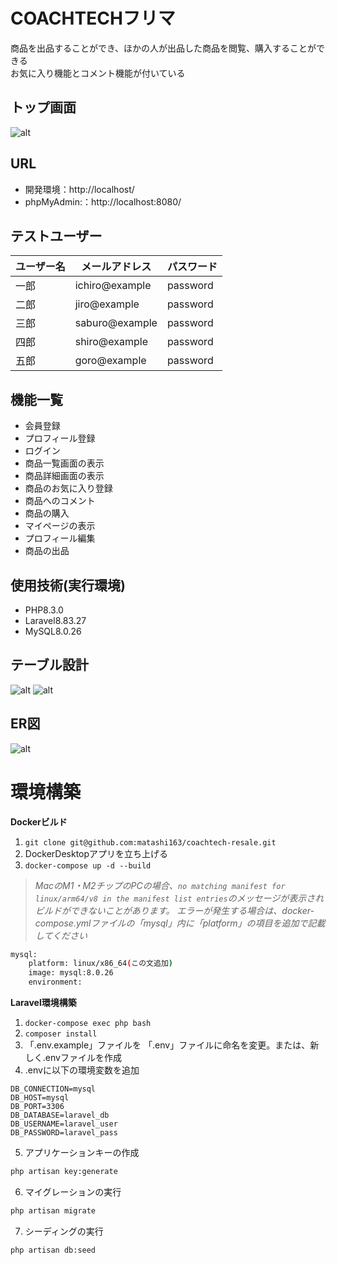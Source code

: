 # COACHTECHフリマ
商品を出品することができ、ほかの人が出品した商品を閲覧、購入することができる  
お気に入り機能とコメント機能が付いている

## トップ画面
![alt](top_page.png)

## URL
- 開発環境：http://localhost/
- phpMyAdmin:：http://localhost:8080/

## テストユーザー
| ユーザー名 | メールアドレス | パスワード | 
| ---------- | -------------- | ---------- | 
| 一郎       | ichiro@example | password   | 
| 二郎       | jiro@example   | password   | 
| 三郎       | saburo@example | password   | 
| 四郎       | shiro@example  | password   | 
| 五郎       | goro@example   | password   | 

## 機能一覧
- 会員登録
- プロフィール登録
- ログイン
- 商品一覧画面の表示
- 商品詳細画面の表示
- 商品のお気に入り登録
- 商品へのコメント
- 商品の購入
- マイページの表示
- プロフィール編集
- 商品の出品


## 使用技術(実行環境)
- PHP8.3.0
- Laravel8.83.27
- MySQL8.0.26

## テーブル設計
![alt](table1.png)
![alt](table2.png)

## ER図
![alt](er.png)

# 環境構築
**Dockerビルド**
1. `git clone git@github.com:matashi163/coachtech-resale.git`
2. DockerDesktopアプリを立ち上げる
3. `docker-compose up -d --build`

> *MacのM1・M2チップのPCの場合、`no matching manifest for linux/arm64/v8 in the manifest list entries`のメッセージが表示されビルドができないことがあります。
エラーが発生する場合は、docker-compose.ymlファイルの「mysql」内に「platform」の項目を追加で記載してください*
``` bash
mysql:
    platform: linux/x86_64(この文追加)
    image: mysql:8.0.26
    environment:
```

**Laravel環境構築**
1. `docker-compose exec php bash`
2. `composer install`
3. 「.env.example」ファイルを 「.env」ファイルに命名を変更。または、新しく.envファイルを作成
4. .envに以下の環境変数を追加
``` text
DB_CONNECTION=mysql
DB_HOST=mysql
DB_PORT=3306
DB_DATABASE=laravel_db
DB_USERNAME=laravel_user
DB_PASSWORD=laravel_pass
```
5. アプリケーションキーの作成
``` bash
php artisan key:generate
```

6. マイグレーションの実行
``` bash
php artisan migrate
```

7. シーディングの実行
``` bash
php artisan db:seed
```
